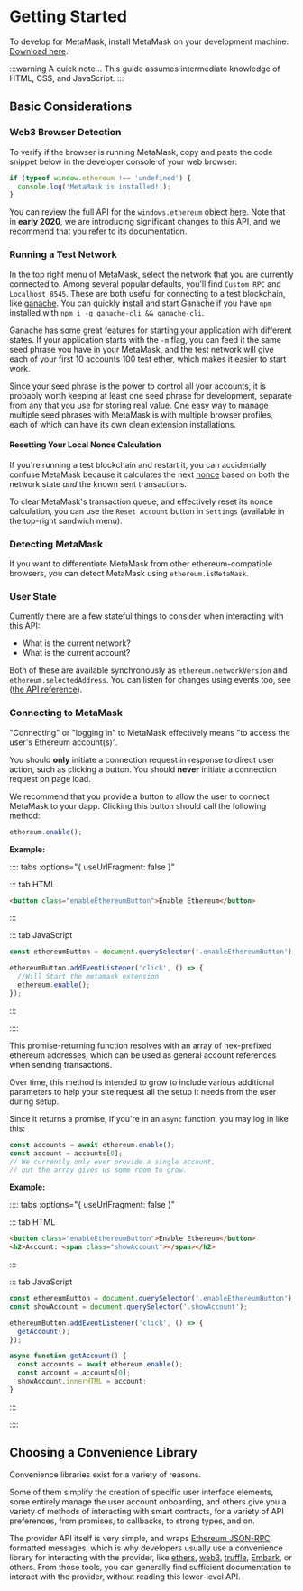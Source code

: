 # Getting Started

To develop for MetaMask, install MetaMask on your development machine. [Download here](https://metamask.io/).

:::warning A quick note...
This guide assumes intermediate knowledge of HTML, CSS, and JavaScript.
:::

## Basic Considerations

### Web3 Browser Detection

To verify if the browser is running MetaMask, copy and paste the code snippet below in the developer console of your web browser:

```javascript
if (typeof window.ethereum !== 'undefined') {
  console.log('MetaMask is installed!');
}
```

You can review the full API for the `windows.ethereum` object [here](./ethereum-provider.html).
Note that in **early 2020**, we are introducing significant changes to this API, and we recommend that you refer to its documentation.

### Running a Test Network

In the top right menu of MetaMask, select the network that you are currently connected to. Among several popular defaults, you'll find `Custom RPC` and `Localhost 8545`. These are both useful for connecting to a test blockchain, like [ganache](https://www.trufflesuite.com/ganache). You can quickly install and start Ganache if you have `npm` installed with `npm i -g ganache-cli && ganache-cli`.

Ganache has some great features for starting your application with different states. If your application starts with the `-m` flag, you can feed it the same seed phrase you have in your MetaMask, and the test network will give each of your first 10 accounts 100 test ether, which makes it easier to start work.

Since your seed phrase is the power to control all your accounts, it is probably worth keeping at least one seed phrase for development, separate from any that you use for storing real value. One easy way to manage multiple seed phrases with MetaMask is with multiple browser profiles, each of which can have its own clean extension installations.

#### Resetting Your Local Nonce Calculation

If you're running a test blockchain and restart it, you can accidentally confuse MetaMask because it calculates the next [nonce](./sending-transactions.html#nonce-ignored)
based on both the network state _and_ the known sent transactions.

To clear MetaMask's transaction queue, and effectively reset its nonce calculation, you can use the `Reset Account` button in `Settings` (available in the top-right sandwich menu).

### Detecting MetaMask

If you want to differentiate MetaMask from other ethereum-compatible browsers, you can detect MetaMask using `ethereum.isMetaMask`.

### User State

Currently there are a few stateful things to consider when interacting with this API:

- What is the current network?
- What is the current account?

Both of these are available synchronously as `ethereum.networkVersion` and `ethereum.selectedAddress`.
You can listen for changes using events too, see ([the API reference](./ethereum-provider.html)).

### Connecting to MetaMask

"Connecting" or "logging in" to MetaMask effectively means "to access the user's Ethereum account(s)".

You should **only** initiate a connection request in response to direct user action, such as clicking a button.
You should **never** initiate a connection request on page load.

We recommend that you provide a button to allow the user to connect MetaMask to your dapp.
Clicking this button should call the following method:

```javascript
ethereum.enable();
```

**Example:**

<EthConnectButton />

:::: tabs :options="{ useUrlFragment: false }"

::: tab HTML

```html
<button class="enableEthereumButton">Enable Ethereum</button>
```

:::

::: tab JavaScript

```javascript
const ethereumButton = document.querySelector('.enableEthereumButton');

ethereumButton.addEventListener('click', () => {
  //Will Start the metamask extension
  ethereum.enable();
});
```

:::

::::

This promise-returning function resolves with an array of hex-prefixed ethereum addresses, which can be used as general account references when sending transactions.

Over time, this method is intended to grow to include various additional parameters to help your site request all the setup it needs from the user during setup.

Since it returns a promise, if you're in an `async` function, you may log in like this:

```javascript
const accounts = await ethereum.enable();
const account = accounts[0];
// We currently only ever provide a single account,
// but the array gives us some room to grow.
```

**Example:**

<EthAsyncConnectButton />

:::: tabs :options="{ useUrlFragment: false }"

::: tab HTML

```html
<button class="enableEthereumButton">Enable Ethereum</button>
<h2>Account: <span class="showAccount"></span></h2>
```

:::

::: tab JavaScript

```javascript
const ethereumButton = document.querySelector('.enableEthereumButton');
const showAccount = document.querySelector('.showAccount');

ethereumButton.addEventListener('click', () => {
  getAccount();
});

async function getAccount() {
  const accounts = await ethereum.enable();
  const account = accounts[0];
  showAccount.innerHTML = account;
}
```

:::

::::

## Choosing a Convenience Library

Convenience libraries exist for a variety of reasons.

Some of them simplify the creation of specific user interface elements, some entirely manage the user account onboarding, and others give you a variety of methods of interacting with smart contracts, for a variety of API preferences, from promises, to callbacks, to strong types, and on.

The provider API itself is very simple, and wraps
[Ethereum JSON-RPC](https://eth.wiki/json-rpc/API#json-rpc-methods)
formatted messages, which is why developers usually use a convenience library for interacting
with the provider, like [ethers](https://www.npmjs.com/package/ethers), [web3](https://www.npmjs.com/package/web3),
[truffle](https://www.trufflesuite.com/), [Embark](https://framework.embarklabs.io/), or others. From those tools,
you can generally find sufficient documentation to interact with the provider, without reading this lower-level API.
